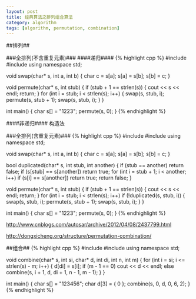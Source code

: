 ```yaml
---
layout: post
title: 经典算法之排列组合算法 
category: algorithm
tags: [algorithm, permutation, combination]
---
```


##排列##

###全排列(不含重复元素)###
####递归####
{% highlight cpp %}
#include <iostream>
#include <cstring>
using namespace std;

void swap(char* s, int a, int b)
{
    char c = s[a];
    s[a] = s[b];
    s[b] = c;
}

void permute(char* s, int stub)
{
    if (stub + 1 == strlen(s))
    {
        cout << s << endl;
        return;
    }
    for (int i = stub; i < strlen(s); i++)
    {
        swap(s, stub, i);
        permute(s, stub + 1);
        swap(s, stub, i);
    }
}

int main()
{
    char s[] = "1223";
    permute(s, 0);
}
{% endhighlight %}

####非递归####
构造法

###全排列(含重复元素)###
{% highlight cpp %}
#include <iostream>
#include <cstring>
using namespace std;

void swap(char* s, int a, int b)
{
    char c = s[a];
    s[a] = s[b];
    s[b] = c;
}

bool duplicated(char* s, int stub, int another)
{
    if (stub == another)
        return false;
    if (s[stub] == s[another])
        return true;
    for (int i = stub + 1; i < another; i++)
        if (s[i] == s[another])
            return true;
    return false;
}

void permute(char* s, int stub)
{
    if (stub + 1 == strlen(s))
    {
        cout << s << endl;
        return;
    }
    for (int i = stub; i < strlen(s); i++)
        if (!duplicated(s, stub, i))
        {
            swap(s, stub, i);
            permute(s, stub + 1);
            swap(s, stub, i);
        }
}

int main()
{
    char s[] = "1223";
    permute(s, 0);
}
{% endhighlight %}

http://www.cnblogs.com/autosar/archive/2012/04/08/2437799.html

http://dongxicheng.org/structure/permutation-combination/

##组合##
{% highlight cpp %}
#include <iostream>
#include <cstring>
using namespace std;

void combine(char* s, int si, char* d, int di, int n, int m)
{
    for (int i = si; i <= strlen(s) - m; i++)
    {
        d[di] = s[i];
        if (m - 1 == 0)
            cout << d << endl;
        else
            combine(s, i + 1, d, di + 1, n - 1, m - 1);
    }
}

int main()
{
    char s[] = "123456";
    char d[3] = { 0 };
    combine(s, 0, d, 0, 6, 2);
}
{% endhighlight %}
